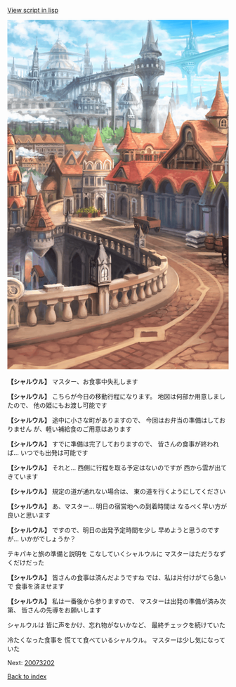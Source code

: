 [View script in lisp](../scripts/20073201.txt)

![town.png](../images/backgrounds/town.png)

**【シャルウル】**
マスター、お食事中失礼します

**【シャルウル】**
こちらが今日の移動行程になります。
地図は何部か用意しましたので、
他の姫にもお渡し可能です

**【シャルウル】**
途中に小さな町がありますので、
今回はお弁当の準備はしておりません
が、軽い補給食のご用意はあります

**【シャルウル】**
すでに準備は完了しておりますので、
皆さんの食事が終われば…
いつでも出発は可能です

**【シャルウル】**
それと…
西側に行程を取る予定はないのですが
西から雲が出てきています

**【シャルウル】**
規定の道が通れない場合は、
東の道を行くようにしてください

**【シャルウル】**
あ、マスター…
明日の宿営地への到着時間は
なるべく早い方が良いと思います

**【シャルウル】**
ですので、明日の出発予定時間を少し
早めようと思うのですが…
いかがでしょうか？

テキパキと旅の準備と説明を
こなしていくシャルウルに
マスターはただうなずくだけだった

**【シャルウル】**
皆さんの食事は済んだようですね
では、私は片付けがてら急いで
食事を済ませます

**【シャルウル】**
私は一番後から参りますので、
マスターは出発の準備が済み次第、
皆さんの先導をお願いします

シャルウルは
皆に声をかけ、忘れ物がないかなど、
最終チェックを続けていた

冷たくなった食事を
慌てて食べているシャルウル。
マスターは少し気になっていた

Next: [20073202](20073202.md)

[Back to index](index.md)
